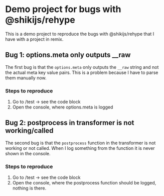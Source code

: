 # Demo project for bugs with @shikijs/rehype

This is a demo project to reproduce the bugs with @shikijs/rehype that I have with a project in remix.

## Bug 1: options.meta only outputs \_\_raw

The first bug is that the `options.meta` only outputs the `__raw` string and not the actual meta key value pairs. This is a problem because I have to parse them manually now.

### Steps to reproduce

1. Go to /test -> see the code block
2. Open the console, where options.meta is logged

## Bug 2: postprocess in transformer is not working/called

The second bug is that the `postprocess` function in the transformer is not working or not called. When I log something from the function it is never shown in the console.

### Steps to reproduce

1. Go to /test -> see the code block
2. Open the console, where the postprocess function should be logged, nothing is there.
